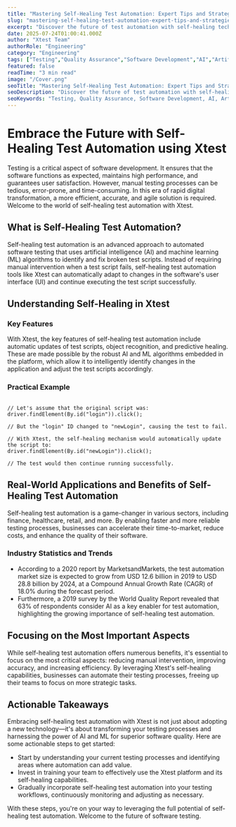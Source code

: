 ```yaml
---
title: "Mastering Self-Healing Test Automation: Expert Tips and Strategies"
slug: "mastering-self-healing-test-automation-expert-tips-and-strategies"
excerpt: "Discover the future of test automation with self-healing technology, enhancing efficiency and accuracy in the process. Dive into our in-depth exploration of how self-healing test automation can revolutionize your QA, reducing maintenance efforts, and allowing teams to focus on innovation. Let’s unlock the power of AI in transforming your testing workflow now!"
date: 2025-07-24T01:00:41.000Z
author: "Xtest Team"
authorRole: "Engineering"
category: "Engineering"
tags: ["Testing","Quality Assurance","Software Development","AI","Artificial Intelligence"]
featured: false
readTime: "3 min read"
image: "/Cover.png"
seoTitle: "Mastering Self-Healing Test Automation: Expert Tips and Strategies"
seoDescription: "Discover the future of test automation with self-healing technology, enhancing efficiency and accuracy in the process. Dive into our in-depth exploration of how self-healing test automation can revolutionize your QA, reducing maintenance efforts, and allowing teams to focus on innovation. Let’s unlock the power of AI in transforming your testing workflow now!"
seoKeywords: "Testing, Quality Assurance, Software Development, AI, Artificial Intelligence"
---
```


# Embrace the Future with Self-Healing Test Automation using Xtest

Testing is a critical aspect of software development. It ensures that the software functions as expected, maintains high performance, and guarantees user satisfaction. However, manual testing processes can be tedious, error-prone, and time-consuming. In this era of rapid digital transformation, a more efficient, accurate, and agile solution is required. Welcome to the world of self-healing test automation with Xtest.

## What is Self-Healing Test Automation?

Self-healing test automation is an advanced approach to automated software testing that uses artificial intelligence (AI) and machine learning (ML) algorithms to identify and fix broken test scripts. Instead of requiring manual intervention when a test script fails, self-healing test automation tools like Xtest can automatically adapt to changes in the software's user interface (UI) and continue executing the test script successfully.

## Understanding Self-Healing in Xtest

### Key Features

With Xtest, the key features of self-healing test automation include automatic updates of test scripts, object recognition, and predictive healing. These are made possible by the robust AI and ML algorithms embedded in the platform, which allow it to intelligently identify changes in the application and adjust the test scripts accordingly.

### Practical Example

```

// Let's assume that the original script was:
driver.findElement(By.id("login")).click();

// But the "login" ID changed to "newLogin", causing the test to fail.

// With Xtest, the self-healing mechanism would automatically update the script to:
driver.findElement(By.id("newLogin")).click();

// The test would then continue running successfully.
```

## Real-World Applications and Benefits of Self-Healing Test Automation

Self-healing test automation is a game-changer in various sectors, including finance, healthcare, retail, and more. By enabling faster and more reliable testing processes, businesses can accelerate their time-to-market, reduce costs, and enhance the quality of their software.

### Industry Statistics and Trends

*   According to a 2020 report by MarketsandMarkets, the test automation market size is expected to grow from USD 12.6 billion in 2019 to USD 28.8 billion by 2024, at a Compound Annual Growth Rate (CAGR) of 18.0% during the forecast period.
*   Furthermore, a 2019 survey by the World Quality Report revealed that 63% of respondents consider AI as a key enabler for test automation, highlighting the growing importance of self-healing test automation.

## Focusing on the Most Important Aspects

While self-healing test automation offers numerous benefits, it's essential to focus on the most critical aspects: reducing manual intervention, improving accuracy, and increasing efficiency. By leveraging Xtest's self-healing capabilities, businesses can automate their testing processes, freeing up their teams to focus on more strategic tasks.

## Actionable Takeaways

Embracing self-healing test automation with Xtest is not just about adopting a new technology—it's about transforming your testing processes and harnessing the power of AI and ML for superior software quality. Here are some actionable steps to get started:

*   Start by understanding your current testing processes and identifying areas where automation can add value.
*   Invest in training your team to effectively use the Xtest platform and its self-healing capabilities.
*   Gradually incorporate self-healing test automation into your testing workflows, continuously monitoring and adjusting as necessary.

With these steps, you're on your way to leveraging the full potential of self-healing test automation. Welcome to the future of software testing.